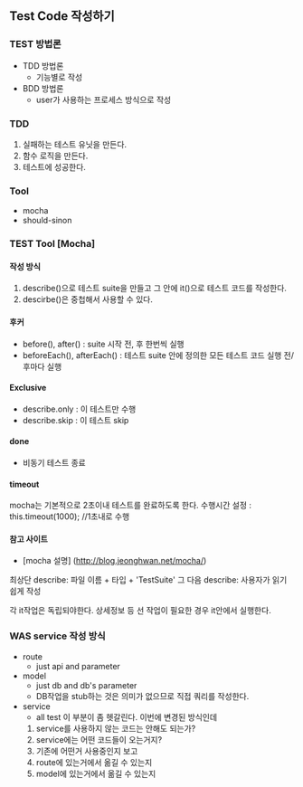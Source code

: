 ## Test Code 작성하기

### TEST 방법론
- TDD 방법론
  - 기능별로 작성
- BDD 방법론
  - user가 사용하는 프로세스 방식으로 작성

### TDD
1. 실패하는 테스트 유닛을 만든다.
2. 함수 로직을 만든다.
3. 테스트에 성공한다.

### Tool
- mocha
- should-sinon

### TEST Tool [Mocha]
#### 작성 방식
1. describe()으로 테스트 suite을 만들고 그 안에 it()으로 테스트 코드를 작성한다.
2. descirbe()은 중첩해서 사용할 수 있다.

#### 후커
- before(), after()
: suite 시작 전, 후 한번씩 실행
- beforeEach(), afterEach()
: 테스트 suite 안에 정의한 모든 테스트 코드 실행 전/후마다 실행

#### Exclusive
- describe.only : 이 테스트만 수행
- describe.skip : 이 테스트 skip

#### done
- 비동기 테스트 종료

#### timeout
mocha는 기본적으로 2초이내 테스트를 완료하도록 한다.
수행시간 설정 : this.timeout(1000); //1초내로 수행



#### 참고 사이트
- [mocha 설명] (http://blog.jeonghwan.net/mocha/)

최상단 describe: 파일 이름 + 타입 + 'TestSuite'
그 다음 describe: 사용자가 읽기 쉽게 작성

각 it작업은 독립되야한다.
상세정보 등 선 작업이 필요한 경우 it안에서 실행한다.


### WAS service 작성 방식
- route
  - just api and parameter
- model
  - just db and db's parameter
  - DB작업을 stub하는 것은 의미가 없으므로 직접 쿼리를 작성한다.
- service
  - all test
  이 부분이 좀 헷갈린다. 이번에 변경된 방식인데
  1. service를 사용하지 않는 코드는 안해도 되는가?
  2. service에는 어떤 코드들이 오는거지?
    1. 기존에 어떤거 사용중인지 보고
    2. route에 있는거에서 옮길 수 있는지
    3. model에 있는거에서 옮길 수 있는지
    
